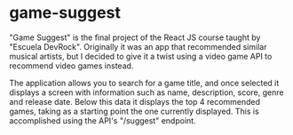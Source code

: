 # game-suggest
 
"Game Suggest" is the final project of the React JS course taught by "Escuela DevRock". Originally it was an app that recommended similar musical artists, but I decided to give it a twist using a video game API to recommend video games instead.

The application allows you to search for a game title, and once selected it displays a screen with information such as name, description, score, genre and release date. Below this data it displays the top 4 recommended games, taking as a starting point the one currently displayed. This is accomplished using the API's "/suggest" endpoint.
